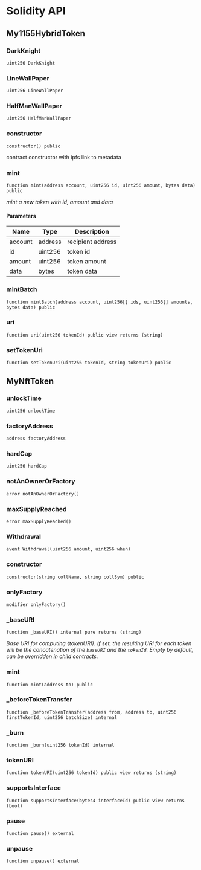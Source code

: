 # Solidity API

## My1155HybridToken

### DarkKnight

```solidity
uint256 DarkKnight
```

### LineWallPaper

```solidity
uint256 LineWallPaper
```

### HalfManWallPaper

```solidity
uint256 HalfManWallPaper
```

### constructor

```solidity
constructor() public
```

contract constructor with ipfs link to metadata

### mint

```solidity
function mint(address account, uint256 id, uint256 amount, bytes data) public
```

_mint a new token with id, amount and data_

#### Parameters

| Name | Type | Description |
| ---- | ---- | ----------- |
| account | address | recipient address |
| id | uint256 | token id |
| amount | uint256 | token amount |
| data | bytes | token data |

### mintBatch

```solidity
function mintBatch(address account, uint256[] ids, uint256[] amounts, bytes data) public
```

### uri

```solidity
function uri(uint256 tokenId) public view returns (string)
```

### setTokenUri

```solidity
function setTokenUri(uint256 tokenId, string tokenUri) public
```

## MyNftToken

### unlockTime

```solidity
uint256 unlockTime
```

### factoryAddress

```solidity
address factoryAddress
```

### hardCap

```solidity
uint256 hardCap
```

### notAnOwnerOrFactory

```solidity
error notAnOwnerOrFactory()
```

### maxSupplyReached

```solidity
error maxSupplyReached()
```

### Withdrawal

```solidity
event Withdrawal(uint256 amount, uint256 when)
```

### constructor

```solidity
constructor(string collName, string collSym) public
```

### onlyFactory

```solidity
modifier onlyFactory()
```

### _baseURI

```solidity
function _baseURI() internal pure returns (string)
```

_Base URI for computing {tokenURI}. If set, the resulting URI for each
token will be the concatenation of the `baseURI` and the `tokenId`. Empty
by default, can be overridden in child contracts._

### mint

```solidity
function mint(address to) public
```

### _beforeTokenTransfer

```solidity
function _beforeTokenTransfer(address from, address to, uint256 firstTokenId, uint256 batchSize) internal
```

### _burn

```solidity
function _burn(uint256 tokenId) internal
```

### tokenURI

```solidity
function tokenURI(uint256 tokenId) public view returns (string)
```

### supportsInterface

```solidity
function supportsInterface(bytes4 interfaceId) public view returns (bool)
```

### pause

```solidity
function pause() external
```

### unpause

```solidity
function unpause() external
```

